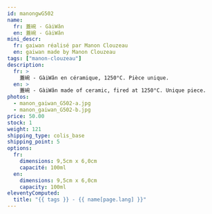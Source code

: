 ```yaml
---
id: manongwG502
name:
  fr: 蓋碗 - GàiWǎn
  en: 蓋碗 - GàiWǎn
mini_descr:
  fr: gaiwan réalisé par Manon Clouzeau
  en: gaiwan made by Manon Clouzeau
tags: ["manon-clouzeau"]
description:
  fr: >
    蓋碗 - GàiWǎn en céramique, 1250°C. Pièce unique.
  en: >
    蓋碗 - GàiWǎn made of ceramic, fired at 1250°C. Unique piece.
photos:
  - manon_gaiwan_G502-a.jpg
  - manon_gaiwan_G502-b.jpg
price: 50.00
stock: 1
weight: 121
shipping_type: colis_base
shipping_point: 5
options:
  fr:
    dimensions: 9,5cm x 6,0cm
    capacité: 100ml
  en:
    dimensions: 9,5cm x 6,0cm
    capacity: 100ml
eleventyComputed:
  title: "{{ tags }} - {{ name[page.lang] }}"
---
```


